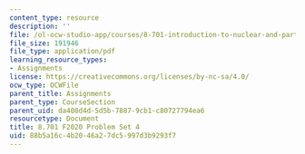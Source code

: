 ```yaml
---
content_type: resource
description: ''
file: /ol-ocw-studio-app/courses/8-701-introduction-to-nuclear-and-particle-physics-fall-2020/88b5a16c4b2046a27dc5997d3b9293f7_MIT8_701F20_pset4.pdf
file_size: 191946
file_type: application/pdf
learning_resource_types:
- Assignments
license: https://creativecommons.org/licenses/by-nc-sa/4.0/
ocw_type: OCWFile
parent_title: Assignments
parent_type: CourseSection
parent_uid: da408d4d-5d5b-7887-9cb1-c80727794ea6
resourcetype: Document
title: 8.701 F2020 Problem Set 4
uid: 88b5a16c-4b20-46a2-7dc5-997d3b9293f7
---
```

